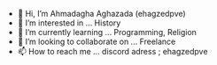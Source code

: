 - 👋 Hi, I’m Ahmadagha Aghazada (ehagzedpve)
- 👀 I’m interested in ... History
- 🌱 I’m currently learning ... Programming, Religion
- 💞️ I’m looking to collaborate on ... Freelance
- 📫 How to reach me ... discord adress ; ehagzedpve
